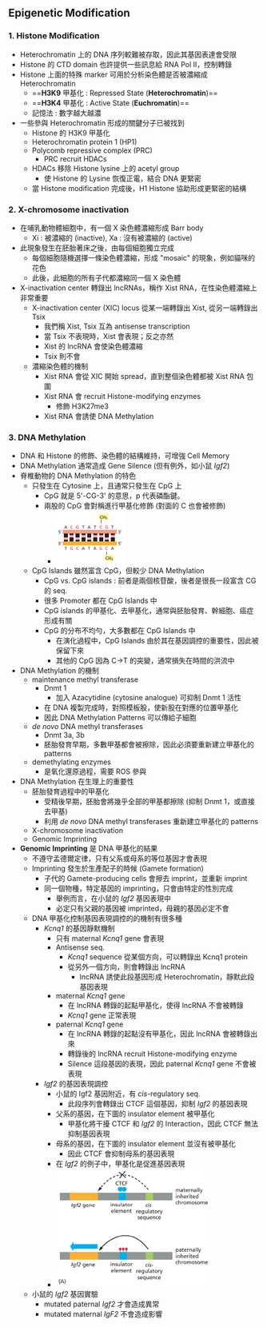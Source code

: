 ## Epigenetic Modification

### 1. Histone Modification

- Heterochromatin 上的 DNA 序列較難被存取，因此其基因表達會受限
- Histone 的 CTD domain 也許提供一些訊息給 RNA Pol II，控制轉錄
- Histone 上面的特殊 marker 可用於分析染色體是否被濃縮成 Heterochromatin
  - ==**H3K9** 甲基化 : Repressed State (**Heterochromatin**)==
  - ==**H3K4** 甲基化 : Active State (**Euchromatin**)==
  - 記憶法 : 數字越大越濃
- 一些參與 Heterochromatin 形成的關鍵分子已被找到
  - Histone 的 H3K9 甲基化
  - Heterochromatin protein 1 (HP1)
  - Polycomb repressive complex (PRC)
    - PRC recruit HDACs
  - HDACs 移除 Histone lysine 上的 acetyl group
    - 使 Histone 的 Lysine 恢復正電，結合 DNA 更緊密
  - 當 Histone modification 完成後，H1 Histone 協助形成更緊密的結構

### 2. X-chromosome inactivation

- 在哺乳動物體細胞中，有一個 X 染色體濃縮形成 Barr body
  - Xi : 被濃縮的 (inactive), Xa : 沒有被濃縮的 (active)
- 此現象發生在胚胎著床之後，由每個細胞獨立完成
  - 每個細胞隨機選擇一條染色體濃縮，形成 "mosaic" 的現象，例如貓咪的花色
  - 此後，此細胞的所有子代都濃縮同一個 X 染色體
- X-inactivation center 轉錄出 lncRNAs，稱作 Xist RNA，在性染色體濃縮上非常重要
  - X-inactivation center (XIC) locus 從某一端轉錄出 Xist, 從另一端轉錄出 Tsix
    - 我們稱 Xist, Tsix 互為 antisense transcription
    - 當 Tsix 不表現時，Xist 會表現；反之亦然
    - Xist 的 lncRNA 會使染色體濃縮
    - Tsix 則不會
  - 濃縮染色體的機制
    - Xist RNA 會從 XIC 開始 spread，直到整個染色體都被 Xist RNA 包圍
    - Xist RNA 會 recruit Histone-modifying enzymes
      - 修飾 H3K27me3
    - Xist RNA 會誘使 DNA Methylation

### 3. DNA Methylation

- DNA 和 Histone 的修飾、染色體的結構維持，可增強 Cell Memory
- DNA Methylation 通常造成 Gene Silence (但有例外，如小鼠 *Igf2*)
- 脊椎動物的 DNA Methylation 的特色
  - 只發生在 Cytosine 上，且通常只發生在 CpG 上
    - CpG 就是 5'-CG-3' 的意思，p 代表磷酯鍵。
    - 兩股的 CpG 會對稱進行甲基化修飾 (對面的 C 也會被修飾)
      - <img src="images/image-20210614160939176.png" alt="image-20210614160939176" style="zoom:80%;" />
  - CpG Islands 雖然富含 CpG，但較少 DNA Methylation
    - CpG vs. CpG islands : 前者是兩個核苷酸，後者是很長一段富含 CG 的 seq.
    - 很多 Promoter 都在 CpG Islands 中
    - CpG islands 的甲基化、去甲基化，通常與胚胎發育、幹細胞、癌症形成有關
    - CpG 的分布不均勻，大多數都在 CpG Islands 中
      - 在演化過程中，CpG Islands 由於其在基因調控的重要性，因此被保留下來
      - 其他的 CpG 因為 C→T 的突變，通常損失在時間的洪流中
- DNA Methylation 的機制
  - maintenance methyl transferase
    - Dnmt 1
      - 加入 Azacytidine (cytosine analogue) 可抑制 Dnmt 1 活性
    - 在 DNA 複製完成時，對照模板股，使新股在對應的位置甲基化
    - 因此 DNA Methylation Patterns 可以傳給子細胞
  - *de novo* DNA methyl transferases
    - Dnmt 3a, 3b
    - 胚胎發育早期，多數甲基都會被擦除，因此必須要重新建立甲基化的 patterns
  - demethylating enzymes
    - 是氧化還原過程，需要 ROS 參與
- DNA Methylation 在生理上的重要性
  - 胚胎發育過程中的甲基化
    - 受精後早期，胚胎會將幾乎全部的甲基都擦除 (抑制 Dnmt 1，或直接去甲基)
    - 利用 *de novo* DNA methyl transferases 重新建立甲基化的 patterns
  - X-chromosome inactivation
  - Genomic Imprinting
- **Genomic Imprinting** 是 DNA 甲基化的結果
  - 不遵守孟德爾定律，只有父系或母系的等位基因才會表現
  - Imprinting 發生於生產配子的時候 (Gamete formation)
    - 子代的 Gamete-producing cells 會擦去 imprint，並重新 imprint
    - 同一個物種，特定基因的 imprinting，只會由特定的性別完成
      - 舉例而言，在小鼠的 *Igf2* 基因表現中
      - 必定只有父親的基因被 imprinted，母親的基因必定不會
  - DNA 甲基化控制基因表現調控的的機制有很多種
    - *Kcnq1* 的基因靜默機制
      - 只有 maternal *Kcnq1* gene 會表現
      - Antisense seq.
        - *Kcnq1* sequence 從某個方向，可以轉錄出 Kcnq1 protein
        - 從另外一個方向，則會轉錄出 lncRNA
          - lncRNA 誘使此段基因形成 Heterochromatin，靜默此段基因表現
      - maternal *Kcnq1* gene
        - 在 lncRNA 轉錄的起點甲基化，使得 lncRNA 不會被轉錄
        - *Kcnq1* gene 正常表現
      - paternal *Kcnq1* gene
        - 在 lncRNA 轉錄的起點沒有甲基化，因此 lncRNA 會被轉錄出來
        - 轉錄後的 lncRNA recruit Histone-modifying enzyme
        - Silence 這段基因的表現，因此 paternal *Kcnq1* gene 不會被表現
    - *Igf2* 的基因表現調控
      - 小鼠的 Igf2 基因附近，有 *cis*-regulatory seq.
        - 此段序列會轉錄出 CTCF 這個基因，抑制 *Igf2* 的基因表現
      - 父系的基因，在下圖的 insulator element 被甲基化
        - 甲基化將干擾 CTCF 和 *Igf2* 的 Interaction，因此 CTCF 無法抑制基因表現
      - 母系的基因，在下圖的 insulator element 並沒有被甲基化
        - 因此 CTCF 會抑制母系的基因表現
      - 在 *Igf2* 的例子中，甲基化是促進基因表現
      - <img src="images/image-20210625110549666.png" alt="image-20210625110549666" style="zoom:80%;" />
  - 小鼠的 *Igf2* 基因實驗
    - mutated paternal *Igf2* 才會造成異常
    - mutated maternal *IgF2* 不會造成影響
